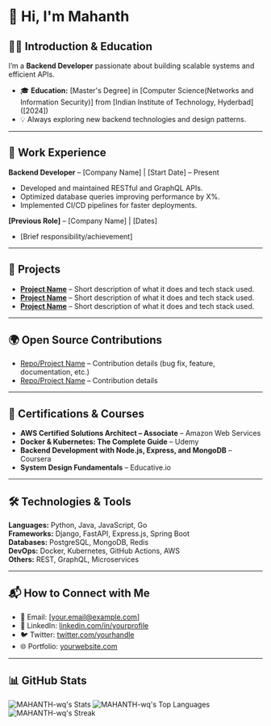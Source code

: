 # 👋 Hi, I'm Mahanth

## 👨‍🎓 Introduction & Education  
I’m a **Backend Developer** passionate about building scalable systems and efficient APIs.  
- 🎓 **Education:** [Master's Degree] in [Computer Science(Networks and Information Security)] from [Indian Institute of Technology, Hyderbad] ([2024])  
- 💡 Always exploring new backend technologies and design patterns.  

---

## 💼 Work Experience  
**Backend Developer** – [Company Name] | [Start Date] – Present  
- Developed and maintained RESTful and GraphQL APIs.  
- Optimized database queries improving performance by X%.  
- Implemented CI/CD pipelines for faster deployments.  

**[Previous Role]** – [Company Name] | [Dates]  
- [Brief responsibility/achievement]  

---

## 🚀 Projects  
- **[Project Name](link)** – Short description of what it does and tech stack used.  
- **[Project Name](link)** – Short description of what it does and tech stack used.  
- **[Project Name](link)** – Short description of what it does and tech stack used.  

---

## 🌍 Open Source Contributions  
- [Repo/Project Name](link) – Contribution details (bug fix, feature, documentation, etc.)  
- [Repo/Project Name](link) – Contribution details  

---

## 🏅 Certifications & Courses  
- **AWS Certified Solutions Architect – Associate** – Amazon Web Services  
- **Docker & Kubernetes: The Complete Guide** – Udemy  
- **Backend Development with Node.js, Express, and MongoDB** – Coursera  
- **System Design Fundamentals** – Educative.io  

---

## 🛠️ Technologies & Tools  
**Languages:** Python, Java, JavaScript, Go  
**Frameworks:** Django, FastAPI, Express.js, Spring Boot  
**Databases:** PostgreSQL, MongoDB, Redis  
**DevOps:** Docker, Kubernetes, GitHub Actions, AWS  
**Others:** REST, GraphQL, Microservices  

---

## 📬 How to Connect with Me  
- 📧 Email: [your.email@example.com]  
- 💼 LinkedIn: [linkedin.com/in/yourprofile](https://linkedin.com/in/yourprofile)  
- 🐦 Twitter: [twitter.com/yourhandle](https://twitter.com/yourhandle)  
- 🌐 Portfolio: [yourwebsite.com](https://yourwebsite.com)  

---

## 📊 GitHub Stats  
![MAHANTH-wq's Stats](https://github-readme-stats.vercel.app/api?username=MAHANTH-wq&theme=vue-dark&show_icons=true&&include_all_commits=true&hide_border=true&count_private=true)
![MAHANTH-wq's Top Languages](https://github-readme-stats.vercel.app/api/top-langs/?username=MAHANTH-wq&theme=vue-dark&show_icons=true&hide_border=true&layout=compact)
![MAHANTH-wq's Streak](https://github-readme-streak-stats.herokuapp.com/?user=MAHANTH-wq&theme=vue-dark&hide_border=true)
